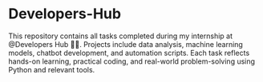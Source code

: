 # Developers-Hub
This repository contains all tasks completed during my internship at @Developers Hub 👩‍💻. Projects include data analysis, machine learning models, chatbot development, and automation scripts. Each task reflects hands-on learning, practical coding, and real-world problem-solving using Python and relevant tools.

